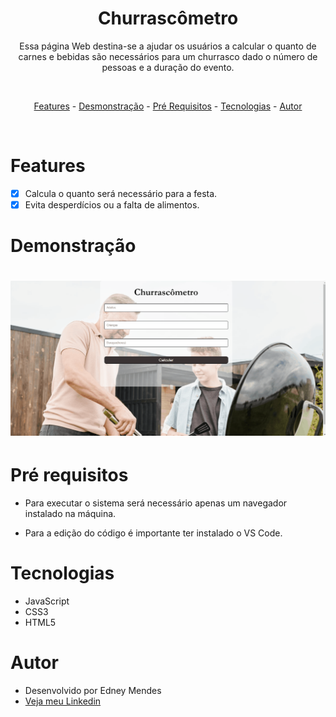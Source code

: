 <div align="center">
<h1>Churrascômetro</h1>
</div>

<p align="center">Essa página Web destina-se a ajudar os usuários a calcular o quanto de carnes e bebidas são necessários para um churrasco dado o número de pessoas e a duração do evento.</p>

<br>

<p align="center">
    <a href="#Features">Features</a> -
    <a href="#Demonstração">Desmonstração</a> -
    <a href="#Pré-requisitos">Pré Requisitos</a> -
    <a href="#tecnologias">Tecnologias</a> -
    <a href="#autor">Autor</a> 
</p>

<br>

# Features
- [x] Calcula o quanto será necessário para a festa.
- [x] Evita desperdícios ou a falta de alimentos.

# Demonstração

<h1 align="center">
    <img alt="GIF" title="Gif Readme" src="./github/ReadmeGif.gif" />
</h1>

# Pré requisitos

- Para executar o sistema será necessário apenas um navegador instalado na máquina.</p>

- Para a edição do código é importante ter instalado o VS Code.

# Tecnologias

- JavaScript
- CSS3
- HTML5

# Autor

- Desenvolvido por Edney Mendes
- [Veja meu Linkedin](https://www.linkedin.com/in/edney-mendes-372545224/)